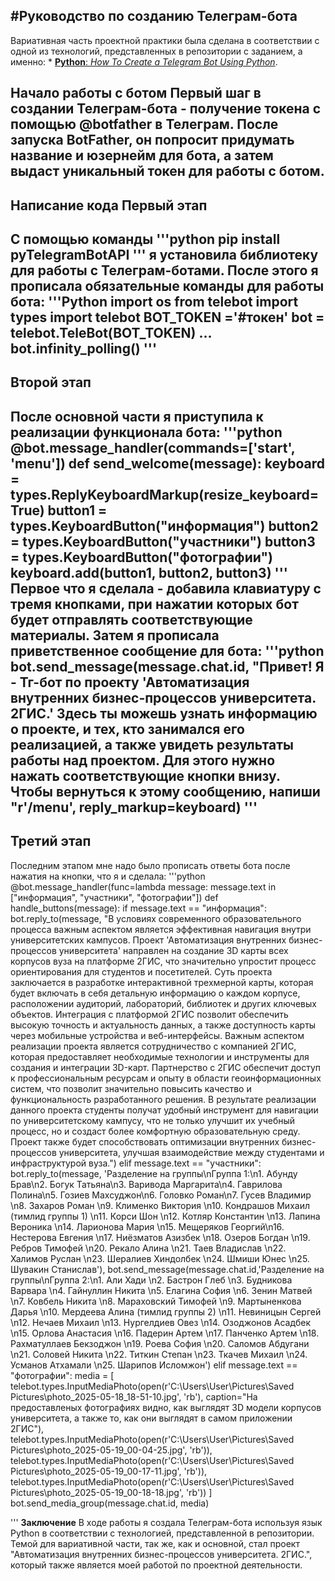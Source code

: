 #Руководство по созданию Телеграм-бота
---
Вариативная часть проектной практики была сделана в соответствии с одной из технологий, представленных в репозитории с заданием, а именно: * [**Python**: _How To Create a Telegram Bot Using Python_](https://www.freecodecamp.org/news/how-to-create-a-telegram-bot-using-python/). 

**Начало работы с ботом**
Первый шаг в создании Телеграм-бота - получение токена с помощью @botfather в Телеграм. После запуска BotFather, он попросит придумать название и юзернейм для бота, а затем выдаст уникальный токен для работы с ботом.
---
**Написание кода**
Первый этап
---
С помощью команды 
'''python
pip install pyTelegramBotAPI
''' 
я установила библиотеку для работы с Телеграм-ботами. После этого я прописала обязательные команды для работы бота:
'''Python
import os
from telebot import types
import telebot
BOT_TOKEN ='#токен'
bot = telebot.TeleBot(BOT_TOKEN)
…
bot.infinity_polling()
'''
---
Второй этап
---
После основной части я приступила к реализации функционала бота:
'''python
@bot.message_handler(commands=['start', 'menu'])
def send_welcome(message):
    keyboard = types.ReplyKeyboardMarkup(resize_keyboard=True)
    button1 = types.KeyboardButton("информация")
    button2 = types.KeyboardButton("участники")
    button3 = types.KeyboardButton("фотографии")
    keyboard.add(button1, button2, button3)
'''
Первое что я сделала - добавила клавиатуру с тремя кнопками, при нажатии которых бот будет отправлять соответствующие материалы. 
Затем я прописала приветственное сообщение для бота:
'''python
    bot.send_message(message.chat.id, "Привет! Я - Тг-бот по проекту 'Автоматизация внутренних бизнес-процессов университета. 2ГИС.' Здесь ты можешь узнать информацию о проекте, и тех, кто занимался его реализацией, а также увидеть результаты работы над проектом. Для этого нужно нажать соответствующие кнопки внизу. Чтобы вернуться к этому сообщению, напиши "r'/menu', reply_markup=keyboard)
'''
---
Третий этап
---
Последним этапом мне надо было прописать ответы бота после нажатия на кнопки, что я и сделала:
'''python
@bot.message_handler(func=lambda message: message.text in ["информация", "участники", "фотографии"])
def handle_buttons(message):
    if message.text == "информация":
        bot.reply_to(message, "В условиях современного образовательного процесса важным аспектом является эффективная навигация внутри университетских кампусов. Проект 'Автоматизация внутренних бизнес-процессов университета' направлен на создание 3D карты всех корпусов вуза на платформе 2ГИС, что значительно упростит процесс ориентирования для студентов и посетителей. Суть проекта заключается в разработке интерактивной трехмерной карты, которая будет включать в себя детальную информацию о каждом корпусе, расположении аудиторий, лабораторий, библиотек и других ключевых объектов. Интеграция с платформой 2ГИС позволит обеспечить высокую точность и актуальность данных, а также доступность карты через мобильные устройства и веб-интерфейсы. Важным аспектом реализации проекта является сотрудничество с компанией 2ГИС, которая предоставляет необходимые технологии и инструменты для создания и интеграции 3D-карт. Партнерство с 2ГИС обеспечит доступ к профессиональным ресурсам и опыту в области геоинформационных систем, что позволит значительно повысить качество и функциональность разработанного решения. В результате реализации данного проекта студенты получат удобный инструмент для навигации по университетскому кампусу, что не только улучшит их учебный процесс, но и создаст более комфортную образовательную среду. Проект также будет способствовать оптимизации внутренних бизнес-процессов университета, улучшая взаимодействие между студентами и инфраструктурой вуза.")
    elif message.text == "участники":
        bot.reply_to(message, 'Разделение на группы\nГруппа 1:\n1. Абунду Брав\n2. Богук Татьяна\n3. Варивода Маргарита\n4. Гаврилова Полина\n5. Гозиев Махсуджон\n6. Головко Роман\n7. Гусев Владимир \n8. Захаров Роман \n9. Клименко Виктория \n10. Кондрашов Михаил (тимлид группы 1) \n11. Корси Шон \n12. Котляр Константин \n13. Лапина Вероника \n14. Ларионова Мария \n15. Мещеряков Георгий\n16. Нестерова Евгения \n17. Ниёзматов Азизбек \n18. Озеров Богдан \n19. Ребров Тимофей \n20. Рекало Алина \n21. Таев Владислав \n22. Халимов Руслан \n23. Шералиев Хиндолбек \n24. Шмиши Юнес \n25. Шувакин Станислав'), 
        bot.send_message(message.chat.id,'Разделение на группы\nГруппа 2:\n1. Али Хади \n2. Бастрон Глеб \n3. Будникова Варвара \n4. Гайнуллин Никита \n5. Елагина София \n6. Зенин Матвей \n7. Ковбель Никита \n8. Мараховский Тимофей \n9. Мартыненкова Дарья \n10. Мердеева Алина (тимлид группы 2) \n11. Невиницын Сергей \n12. Нечаев Михаил \n13. Нургелдиев Овез \n14. Озоджонов Асадбек \n15. Орлова Анастасия \n16. Падерин Артем \n17. Панченко Артем \n18. Рахматуллаев Бекзоджон \n19. Роева София \n20. Саломов Абдугани \n21. Соловей Никита \n22. Титкин Степан \n23. Ткачев Михаил \n24. Усманов Атхамали \n25. Шарипов Исломжон')
    elif message.text == "фотографии":
        media = [
            telebot.types.InputMediaPhoto(open(r'C:\Users\User\Pictures\Saved Pictures\photo_2025-05-18_18-51-10.jpg', 'rb'), caption="На предоставленых фотографиях видно, как выглядят 3D модели корпусов университета, а также то, как они выглядят в самом приложении 2ГИС"),
            telebot.types.InputMediaPhoto(open(r'C:\Users\User\Pictures\Saved Pictures\photo_2025-05-19_00-04-25.jpg', 'rb')),
            telebot.types.InputMediaPhoto(open(r'C:\Users\User\Pictures\Saved Pictures\photo_2025-05-19_00-17-11.jpg', 'rb')),
            telebot.types.InputMediaPhoto(open(r'C:\Users\User\Pictures\Saved Pictures\photo_2025-05-19_00-18-18.jpg', 'rb'))
        ]
        bot.send_media_group(message.chat.id, media)

'''
**Заключение**
В ходе работы я создала Телеграм-бота используя язык Python в соответствии с технологией, представленной в репозитории. Темой для вариативной части, так же, как и основной, стал проект "Автоматизация внутренних бизнес-процессов университета. 2ГИС.", который также является моей работой по проектной деятельности.
